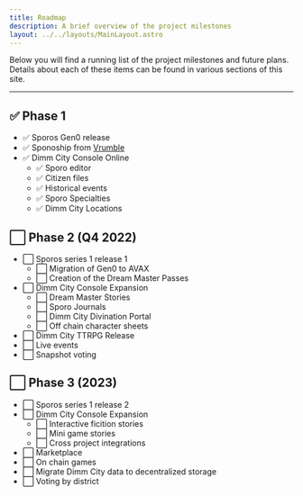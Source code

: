 ```yaml
---
title: Roadmap
description: A brief overview of the project milestones
layout: ../../layouts/MainLayout.astro
---
```


Below you will find a running list of the project milestones and future plans. Details about each of these items can be found in various sections of this site.

<hr />

## ✅ Phase 1

-   ✅ Sporos Gen0 release
-   ✅ Sponoship from [Vrumble](http://vrumble.io)
-   ✅ Dimm City Console Online
    -   ✅ Sporo editor
    -   ✅ Citizen files
    -   ✅ Historical events
    -   ✅ Sporo Specialties
    -   ✅ Dimm City Locations

## ⬜ Phase 2 (Q4 2022)

-   ⬜ Sporos series 1 release 1
    -   ⬜ Migration of Gen0 to AVAX
    -   ⬜ Creation of the Dream Master Passes
-   ⬜ Dimm City Console Expansion
    -   ⬜ Dream Master Stories
    -   ⬜ Sporo Journals
    -   ⬜ Dimm City Divination Portal
    -   ⬜ Off chain character sheets
-   ⬜ Dimm City TTRPG Release
-   ⬜ Live events
-   ⬜ Snapshot voting

## ⬜ Phase 3 (2023)

-   ⬜ Sporos series 1 release 2
-   ⬜ Dimm City Console Expansion
    -   ⬜ Interactive ficition stories
    -   ⬜ Mini game stories
    -   ⬜ Cross project integrations
-   ⬜ Marketplace
-   ⬜ On chain games
-   ⬜ Migrate Dimm City data to decentralized storage
-   ⬜ Voting by district
